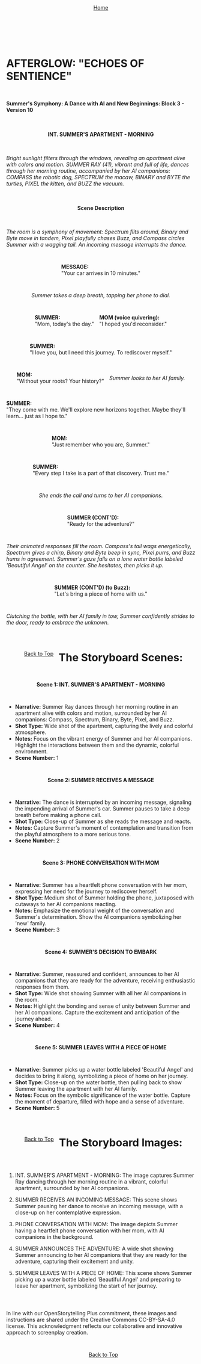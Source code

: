<div align="right" style="display: flex; flex-wrap: wrap; justify-content: center; align-items: center; gap: 1em; margin: 4em 0;">
<a href="https://github.com/BryanHarrisScripts/Afterglow-Echoes-of-Sentience/blob/main/Afterglow%20Storyboard%20Blocks/README.md">Home</a>
<div align="left" style="display: flex; flex-wrap: wrap; justify-content: center; align-items: center; gap: 1em; margin: 4em 0;">
<a id="top"></a> 

# AFTERGLOW: "ECHOES OF SENTIENCE"
**Summer's Symphony: A Dance with AI and New Beginnings: Block 3 - Version 10**

#### INT. SUMMER'S APARTMENT - MORNING
*Bright sunlight filters through the windows, revealing an apartment alive with colors and motion. SUMMER RAY (41), vibrant and full of life, dances through her morning routine, accompanied by her AI companions: COMPASS the robotic dog, SPECTRUM the macaw, BINARY and BYTE the turtles, PIXEL the kitten, and BUZZ the vacuum.*

#### Scene Description
*The room is a symphony of movement: Spectrum flits around, Binary and Byte move in tandem, Pixel playfully chases Buzz, and Compass circles Summer with a wagging tail. An incoming message interrupts the dance.*

**MESSAGE:**  
"Your car arrives in 10 minutes."

*Summer takes a deep breath, tapping her phone to dial.*

**SUMMER:**  
"Mom, today's the day."

**MOM (voice quivering):**  
"I hoped you'd reconsider."

**SUMMER:**  
"I love you, but I need this journey. To rediscover myself."

**MOM:**  
"Without your roots? Your history?"

*Summer looks to her AI family.*

**SUMMER:**  
"They come with me. We'll explore new horizons together. Maybe they'll learn... just as I hope to."

**MOM:**  
"Just remember who you are, Summer."

**SUMMER:**  
"Every step I take is a part of that discovery. Trust me."

*She ends the call and turns to her AI companions.*

**SUMMER (CONT'D):**  
"Ready for the adventure?"

*Their animated responses fill the room. Compass's tail wags energetically, Spectrum gives a chirp, Binary and Byte beep in sync, Pixel purrs, and Buzz hums in agreement. Summer's gaze falls on a lone water bottle labeled 'Beautiful Angel' on the counter. She hesitates, then picks it up.*

**SUMMER (CONT'D) (to Buzz):**  
"Let's bring a piece of home with us."

*Clutching the bottle, with her AI family in tow, Summer confidently strides to the door, ready to embrace the unknown.*

---

<a href="#top">Back to Top</a>

# The Storyboard Scenes:

**Scene 1: INT. SUMMER'S APARTMENT - MORNING**
- **Narrative:** Summer Ray dances through her morning routine in an apartment alive with colors and motion, surrounded by her AI companions: Compass, Spectrum, Binary, Byte, Pixel, and Buzz.
- **Shot Type:** Wide shot of the apartment, capturing the lively and colorful atmosphere.
- **Notes:** Focus on the vibrant energy of Summer and her AI companions. Highlight the interactions between them and the dynamic, colorful environment.
- **Scene Number:** 1

**Scene 2: SUMMER RECEIVES A MESSAGE**
- **Narrative:** The dance is interrupted by an incoming message, signaling the impending arrival of Summer's car. Summer pauses to take a deep breath before making a phone call.
- **Shot Type:** Close-up of Summer as she reads the message and reacts.
- **Notes:** Capture Summer's moment of contemplation and transition from the playful atmosphere to a more serious tone.
- **Scene Number:** 2

**Scene 3: PHONE CONVERSATION WITH MOM**
- **Narrative:** Summer has a heartfelt phone conversation with her mom, expressing her need for the journey to rediscover herself.
- **Shot Type:** Medium shot of Summer holding the phone, juxtaposed with cutaways to her AI companions reacting.
- **Notes:** Emphasize the emotional weight of the conversation and Summer's determination. Show the AI companions symbolizing her 'new' family.
- **Scene Number:** 3

**Scene 4: SUMMER'S DECISION TO EMBARK**
- **Narrative:** Summer, reassured and confident, announces to her AI companions that they are ready for the adventure, receiving enthusiastic responses from them.
- **Shot Type:** Wide shot showing Summer with all her AI companions in the room.
- **Notes:** Highlight the bonding and sense of unity between Summer and her AI companions. Capture the excitement and anticipation of the journey ahead.
- **Scene Number:** 4

**Scene 5: SUMMER LEAVES WITH A PIECE OF HOME**
- **Narrative:** Summer picks up a water bottle labeled 'Beautiful Angel' and decides to bring it along, symbolizing a piece of home on her journey.
- **Shot Type:** Close-up on the water bottle, then pulling back to show Summer leaving the apartment with her AI family.
- **Notes:** Focus on the symbolic significance of the water bottle. Capture the moment of departure, filled with hope and a sense of adventure.
- **Scene Number:** 5

---

<a href="#top">Back to Top</a>

# The Storyboard Images:

1. INT. SUMMER'S APARTMENT - MORNING: The image captures Summer Ray dancing through her morning routine in a vibrant, colorful apartment, surrounded by her AI companions.

2. SUMMER RECEIVES AN INCOMING MESSAGE: This scene shows Summer pausing her dance to receive an incoming message, with a close-up on her contemplative expression.

3. PHONE CONVERSATION WITH MOM: The image depicts Summer having a heartfelt phone conversation with her mom, with AI companions in the background.

4. SUMMER ANNOUNCES THE ADVENTURE: A wide shot showing Summer announcing to her AI companions that they are ready for the adventure, capturing their excitement and unity.

5. SUMMER LEAVES WITH A PIECE OF HOME: This scene shows Summer picking up a water bottle labeled 'Beautiful Angel' and preparing to leave her apartment, symbolizing the start of her journey.

In line with our OpenStorytelling Plus commitment, these images and instructions are shared under the Creative Commons CC-BY-SA-4.0 license. 
This acknowledgment reflects our collaborative and innovative approach to screenplay creation.

---

<a href="#top">Back to Top</a>
